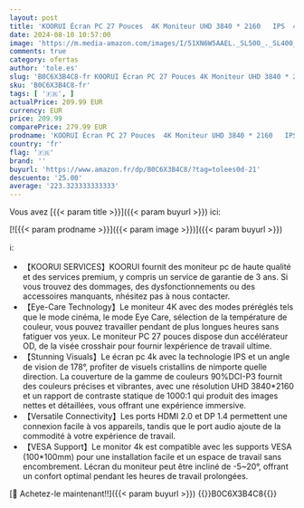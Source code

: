 ```yaml
---
layout: post
title: 'KOORUI Écran PC 27 Pouces  4K Moniteur UHD 3840 * 2160   IPS  4ms  60Hz  2X HDMI 2.0 & DisplayPort 1.4  Adaptive Sync  HDR10  VESA 100 * 100mm  90% DCI-P3  Soins des Yeux'
date: 2024-08-10 10:57:00
image: 'https://m.media-amazon.com/images/I/51XN6W5AAEL._SL500_._SL400_.jpg'
comments: true
category: ofertas
author: 'tole.es'
slug: 'B0C6X3B4C8-fr KOORUI Écran PC 27 Pouces 4K Moniteur UHD 3840 * 2160 IPS...'
sku: 'B0C6X3B4C8-fr'
tags: [ '🇫🇷', ]
actualPrice: 209.99 EUR
currency: EUR
price: 209.99
comparePrice: 279.99 EUR
prodname: 'KOORUI Écran PC 27 Pouces  4K Moniteur UHD 3840 * 2160   IPS  4ms  60Hz  2X HDMI 2.0 & DisplayPort 1.4  Adaptive Sync  HDR10  VESA 100 * 100mm  90% DCI-P3  Soins des Yeux'
country: 'fr'
flag: '🇫🇷'
brand: ''
buyurl: 'https://www.amazon.fr/dp/B0C6X3B4C8/?tag=tolees0d-21'
descuento: '25.00'
average: '223.323333333333'
---
```


Vous avez [{{< param title >}}]({{< param buyurl >}}) ici:

[![{{< param prodname >}}]({{< param image >}})]({{< param buyurl >}})

ℹ️:

- 【KOORUI SERVICES】KOORUI fournit des moniteur pc de haute qualité et des services premium, y compris un service de garantie de 3 ans. Si vous trouvez des dommages, des dysfonctionnements ou des accessoires manquants, nhésitez pas à nous contacter.
- 【Eye-Care Technology】Le moniteur 4K avec des modes préréglés tels que le mode cinéma, le mode Eye Care, sélection de la température de couleur, vous pouvez travailler pendant de plus longues heures sans fatiguer vos yeux. Le moniteur PC 27 pouces dispose dun accélérateur OD, de la visée crosshair pour fournir lexpérience de travail ultime.
- 【Stunning Visuals】Le écran pc 4k avec la technologie IPS et un angle de vision de 178°, profiter de visuels cristallins de nimporte quelle direction. La couverture de la gamme de couleurs 90%DCI-P3 fournit des couleurs précises et vibrantes, avec une résolution UHD 3840*2160 et un rapport de contraste statique de 1000:1 qui produit des images nettes et détaillées, vous offrant une expérience immersive.
- 【Versatile Connectivity】Les ports HDMI 2.0 et DP 1.4 permettent une connexion facile à vos appareils, tandis que le port audio ajoute de la commodité à votre expérience de travail.
- 【VESA Support】Le monitor 4k est compatible avec les supports VESA (100*100mm) pour une installation facile et un espace de travail sans encombrement. Lécran du moniteur peut être incliné de -5~20°, offrant un confort optimal pendant les heures de travail prolongées.

[🛒 Achetez-le maintenant!!]({{< param buyurl >}})
{{<world>}}B0C6X3B4C8{{</world>}}

